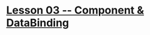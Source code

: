# [Lesson 03 -- Component & DataBinding](https://github.com/costaivo/AngularJs2-AdManager/tree/Dev/02_AdManager/03_Lesson/Start)
